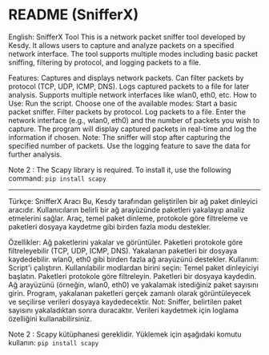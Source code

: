 # README (SnifferX)

English:
SnifferX Tool
This is a network packet sniffer tool developed by Kesdy. It allows users to capture and analyze packets on a specified network interface. The tool supports multiple modes including basic packet sniffing, filtering by protocol, and logging packets to a file.

Features:
Captures and displays network packets.
Can filter packets by protocol (TCP, UDP, ICMP, DNS).
Logs captured packets to a file for later analysis.
Supports multiple network interfaces like wlan0, eth0, etc.
How to Use:
Run the script.
Choose one of the available modes:
Start a basic packet sniffer.
Filter packets by protocol.
Log packets to a file.
Enter the network interface (e.g., wlan0, eth0) and the number of packets you wish to capture.
The program will display captured packets in real-time and log the information if chosen.
Note: The sniffer will stop after capturing the specified number of packets. Use the logging feature to save the data for further analysis.

Note 2 : 
The Scapy library is required.
To install it, use the following command:
`pip install scapy`


-------------------------------------------------------------------------------------------------------------------------------------------------
Türkçe:
SnifferX Aracı
Bu, Kesdy tarafından geliştirilen bir ağ paket dinleyici aracıdır. Kullanıcıların belirli bir ağ arayüzünde paketleri yakalayıp analiz etmelerini sağlar. Araç, temel paket dinleme, protokole göre filtreleme ve paketleri dosyaya kaydetme gibi birden fazla modu destekler.

Özellikler:
Ağ paketlerini yakalar ve görüntüler.
Paketleri protokole göre filtreleyebilir (TCP, UDP, ICMP, DNS).
Yakalanan paketleri bir dosyaya kaydedebilir.
wlan0, eth0 gibi birden fazla ağ arayüzünü destekler.
Kullanım:
Script'i çalıştırın.
Kullanılabilir modlardan birini seçin:
Temel paket dinleyiciyi başlatın.
Paketleri protokole göre filtreleyin.
Paketleri bir dosyaya kaydedin.
Ağ arayüzünü (örneğin, wlan0, eth0) ve yakalamak istediğiniz paket sayısını girin.
Program, yakalanan paketleri gerçek zamanlı olarak görüntüleyecek ve seçilirse verileri dosyaya kaydedecektir.
Not: Sniffer, belirtilen paket sayısını yakaladıktan sonra duracaktır. Verileri kaydetmek için loglama özelliğini kullanabilirsiniz.

Note 2 : 
Scapy kütüphanesi gereklidir.
Yüklemek için aşağıdaki komutu kullanın:
`pip install scapy`
